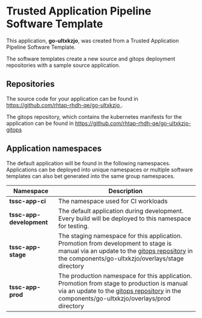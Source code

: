 # Trusted Application Pipeline Software Template

This application, **go-ultxkzjo**, was created from a Trusted Application Pipeline Software Template.

The software templates create a new source and gitops deployment repositories with a sample source application. 

## Repositories

The source code for your application can be found in [https://github.com/rhtap-rhdh-qe/go-ultxkzjo ](https://github.com/rhtap-rhdh-qe/go-ultxkzjo ).
 
The gitops repository, which contains the kubernetes manifests for the application can be found in 
[https://github.com/rhtap-rhdh-qe/go-ultxkzjo-gitops ](https://github.com/rhtap-rhdh-qe/go-ultxkzjo-gitops ) 

## Application namespaces 

The default application will be found in the following namespaces. Applications can be deployed into unique namespaces or multiple software templates can also bet generated into the same group namespaces.  

|  Namespace   |  Description   |  
| -------- | -------- |
| **tssc-app-ci** | The namespace used for CI workloads |
| **tssc-app-development** | The default application during development. Every build will be deployed to this namespace for testing. |
| **tssc-app-stage** | The staging namespace for this application. Promotion from development to stage is manual via an update to the [gitops repository](https://github.com/rhtap-rhdh-qe/go-ultxkzjo-gitops ) in the components/go-ultxkzjo/overlays/stage directory |
| **tssc-app-prod** | The production namespace for this application. Promotion from stage to production is manual via an update to the [gitops repository](https://github.com/rhtap-rhdh-qe/go-ultxkzjo-gitops ) in the components/go-ultxkzjo/overlays/prod directory |